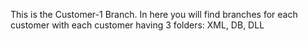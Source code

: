 This is the Customer-1 Branch. In here you will find branches for each customer with each customer having 3 folders: XML, DB, DLL
